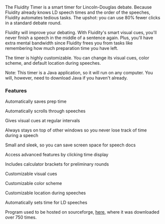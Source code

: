 

The Fluidity Timer is a smart timer for Lincoln-Douglas debate. Because Fluidity already knows LD speech times and the order of the speeches, Fluidity automates tedious tasks. The upshot: you can use 80% fewer clicks in a standard debate round. 

Fluidity will improve your debating. With Fluidity's smart visual cues, you'll never finish a speech in the middle of a sentence again. Plus, you'll have extra mental bandwidth since Fluidity frees you from tasks like remembering how much preparation time you have left.

The timer is highly customizable. You can change its visual cues, color scheme, and default location during speeches. 

Note: This timer is a Java application, so it will run on any computer. You will, however, need to download Java if you haven't already.

### Features
Automatically saves prep time

Automatically scrolls through speeches

Gives visual cues at regular intervals

Always stays on top of other windows so you never lose track of time during a speech

Small and sleek, so you can save screen space for speech docs

Access advanced features by clicking time display

Includes calculator brackets for preliminary rounds

Customizable visual cues

Customizable color scheme

Customizable location during speeches

Automatically sets time for LD speeches


Program used to be hosted on sourceforge, [here](https://sourceforge.net/projects/fluiditytimer/files/), where it was downloaded over 750 times.
